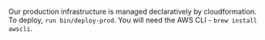 Our production infrastructure is managed declaratively by cloudformation. To deploy, `run bin/deploy-prod`. You will need the AWS CLI - `brew install awscli`.